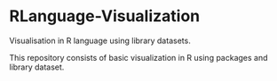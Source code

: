 # RLanguage-Visualization
Visualisation in R language using library datasets.

This repository consists of basic visualization in R using packages and library dataset.
